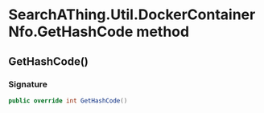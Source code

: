 # SearchAThing.Util.DockerContainerNfo.GetHashCode method
## GetHashCode()
### Signature
```csharp
public override int GetHashCode()
```
